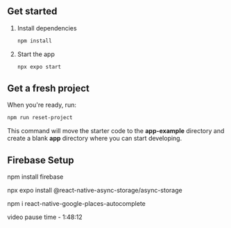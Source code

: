 ## Get started

1. Install dependencies

   ```bash
   npm install
   ```

2. Start the app

   ```bash
   npx expo start
   ```


## Get a fresh project

When you're ready, run:

```bash
npm run reset-project
```

This command will move the starter code to the **app-example** directory and create a blank **app** directory where you can start developing.

## Firebase Setup

npm install firebase

npx expo install @react-native-async-storage/async-storage

npm i react-native-google-places-autocomplete



video pause time - 1:48:12




